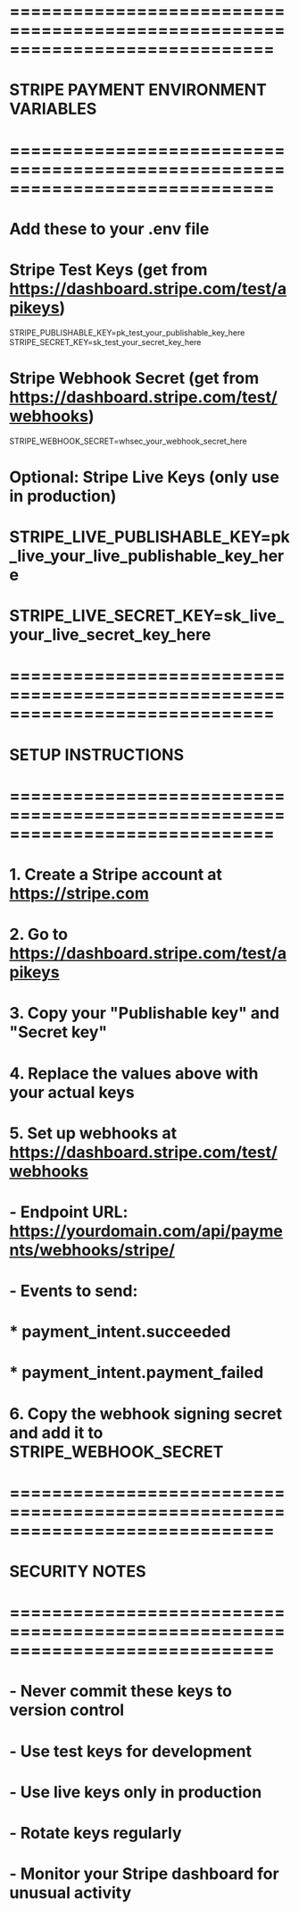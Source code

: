 # =============================================================================
# STRIPE PAYMENT ENVIRONMENT VARIABLES
# =============================================================================
# Add these to your .env file

# Stripe Test Keys (get from https://dashboard.stripe.com/test/apikeys)
STRIPE_PUBLISHABLE_KEY=pk_test_your_publishable_key_here
STRIPE_SECRET_KEY=sk_test_your_secret_key_here

# Stripe Webhook Secret (get from https://dashboard.stripe.com/test/webhooks)
STRIPE_WEBHOOK_SECRET=whsec_your_webhook_secret_here

# Optional: Stripe Live Keys (only use in production)
# STRIPE_LIVE_PUBLISHABLE_KEY=pk_live_your_live_publishable_key_here
# STRIPE_LIVE_SECRET_KEY=sk_live_your_live_secret_key_here

# =============================================================================
# SETUP INSTRUCTIONS
# =============================================================================

# 1. Create a Stripe account at https://stripe.com
# 2. Go to https://dashboard.stripe.com/test/apikeys
# 3. Copy your "Publishable key" and "Secret key"
# 4. Replace the values above with your actual keys
# 5. Set up webhooks at https://dashboard.stripe.com/test/webhooks
#    - Endpoint URL: https://yourdomain.com/api/payments/webhooks/stripe/
#    - Events to send:
#      * payment_intent.succeeded
#      * payment_intent.payment_failed
# 6. Copy the webhook signing secret and add it to STRIPE_WEBHOOK_SECRET

# =============================================================================
# SECURITY NOTES
# =============================================================================
# - Never commit these keys to version control
# - Use test keys for development
# - Use live keys only in production
# - Rotate keys regularly
# - Monitor your Stripe dashboard for unusual activity
